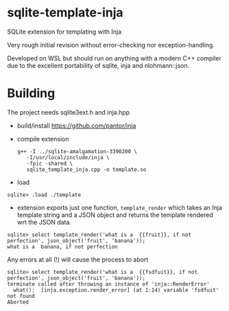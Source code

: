 # sqlite-template-inja
SQLite extension for templating with Inja

Very rough initial revision without error-checking nor 
exception-handling.

Developed on WSL but should run on anything with a modern C++
compiler due to the excellent portability of sqlite, inja and nlohmann::json.

Building
========
The project needs sqlite3ext.h and inja.hpp

* build/install https://github.com/pantor/inja

* compile extension

  ```
  g++ -I ../sqlite-amalgamation-3390200 \
     -I/usr/local/include/inja \
     -fpic -shared \
     sqlite_template_inja.cpp -o template.so
  ```

* load
```
sqlite> .load ./template
```
* extension exports just one function, `template_render` which takes an Inja template string and a JSON object and returns the 
template rendered wrt the JSON data.
```
sqlite> select template_render('what is a  {{fruit}}, if not perfection', json_object('fruit', 'banana'));
what is a  banana, if not perfection
```
  
Any errors at all (!) will cause the process to abort
```
sqlite> select template_render('what is a  {{fsdfuit}}, if not perfection', json_object('fruit', 'banana'));
terminate called after throwing an instance of 'inja::RenderError'
  what():  [inja.exception.render_error] (at 1:14) variable 'fsdfuit' not found
Aborted
```